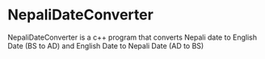 # NepaliDateConverter
NepaliDateConverter is a c++ program that converts Nepali date to English Date (BS to AD) and English Date to Nepali Date (AD to BS)
